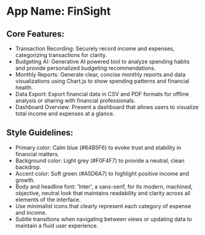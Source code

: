 # **App Name**: FinSight

## Core Features:

- Transaction Recording: Securely record income and expenses, categorizing transactions for clarity.
- Budgeting AI: Generative AI powered tool to analyze spending habits and provide personalized budgeting recommendations.
- Monthly Reports: Generate clear, concise monthly reports and data visualizations using Chart.js to show spending patterns and financial health.
- Data Export: Export financial data in CSV and PDF formats for offline analysis or sharing with financial professionals.
- Dashboard Overview: Present a dashboard that allows users to visualize total income and expenses at a glance.

## Style Guidelines:

- Primary color: Calm blue (#64B5F6) to evoke trust and stability in financial matters.
- Background color: Light grey (#F0F4F7) to provide a neutral, clean backdrop.
- Accent color: Soft green (#A5D6A7) to highlight positive income and growth.
- Body and headline font: 'Inter', a sans-serif, for its modern, machined, objective, neutral look that maintains readability and clarity across all elements of the interface.
- Use minimalist icons that clearly represent each category of expense and income.
- Subtle transitions when navigating between views or updating data to maintain a fluid user experience.